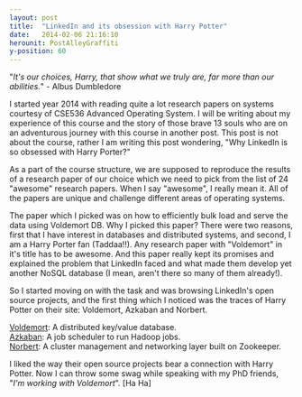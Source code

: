 ```yaml
---
layout: post
title:  "LinkedIn and its obsession with Harry Potter"
date:   2014-02-06 21:16:10
herounit: PostAlleyGraffiti
y-position: 60
---
```

"<i>It's our choices, Harry, that show what we truly are, far more than our abilities.</i>" - Albus Dumbledore

I started year 2014 with reading quite a lot research papers on systems courtesy of CSE536 Advanced Operating System. I will be writing about my experience of this course and the story of those brave 13 souls who are on an adventurous journey with this course in another post. This post is not about the course, rather I am writing this post wondering, "Why LinkedIn is so obsessed with Harry Porter?"

As a part of the course structure, we are supposed to reproduce the results of a research paper of our choice which we need to pick from the list of 24 "awesome" research papers. When I say "awesome", I really mean it. All of the papers are unique and challenge different areas of operating systems.

The paper which I picked was on how to efficiently bulk load and serve the data using Voldemort DB. Why I picked this paper? There were two reasons, first that I have interest in databases and distributed systems, and second, I am a Harry Porter fan (Taddaa!!). Any research paper with "Voldemort" in it's title has to be awesome. And this paper really kept its promises and explained the problem that LinkedIn faced and what made them develop yet another NoSQL database (I mean, aren't there so many of them already!).

So I started moving on with the task and was browsing LinkedIn's open source projects, and the first thing which I noticed was the traces of Harry Potter on their site: Voldemort, Azkaban and Norbert.

[Voldemort][voldemort]: A distributed key/value database. <br>
[Azkaban][azkaban]: A job scheduler to run Hadoop jobs. <br>
[Norbert][norbert]: A cluster management and networking layer built on Zookeeper.

I liked the way their open source projects bear a connection with Harry Potter. Now I can throw some  swag while speaking with my PhD friends, "<i>I'm working with Voldemort</i>". [Ha Ha]

[voldemort]: http://www.project-voldemort.com/voldemort/
[azkaban]: http://azkaban.github.io/azkaban2/
[norbert]: http://data.linkedin.com/opensource/norbert 